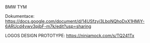 BMW TYM

Dokumentace:
https://docs.google.com/document/d/14USfzyi3LboNQhoDxX1HMjY-6ARUcd4vwv3pjbF-m7k/edit?usp=sharing

LOGOS DESIGN PROTOTYPE: 
https://ninjamock.com/s/TQ241Tx
 


